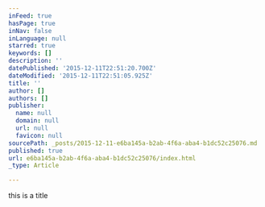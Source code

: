 ```yaml
---
inFeed: true
hasPage: true
inNav: false
inLanguage: null
starred: true
keywords: []
description: ''
datePublished: '2015-12-11T22:51:20.700Z'
dateModified: '2015-12-11T22:51:05.925Z'
title: ''
author: []
authors: []
publisher:
  name: null
  domain: null
  url: null
  favicon: null
sourcePath: _posts/2015-12-11-e6ba145a-b2ab-4f6a-aba4-b1dc52c25076.md
published: true
url: e6ba145a-b2ab-4f6a-aba4-b1dc52c25076/index.html
_type: Article

---
```

this is a title